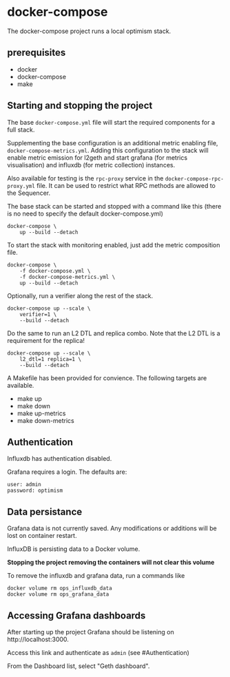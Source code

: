 # docker-compose

The docker-compose project runs a local optimism stack.

## prerequisites

- docker
- docker-compose
- make

## Starting and stopping the project

The base `docker-compose.yml` file will start the required components for a full stack.

Supplementing the base configuration is an additional metric enabling file, `docker-compose-metrics.yml`. Adding this configuration to the stack will enable metric emission for l2geth and start grafana (for metrics visualisation) and influxdb (for metric collection) instances.

Also available for testing is the `rpc-proxy` service in the `docker-compose-rpc-proxy.yml` file. It can be used to restrict what RPC methods are allowed to the Sequencer.

The base stack can be started and stopped with a command like this (there is no need to specify the default docker-compose.yml)
```
docker-compose \
    up --build --detach
```

To start the stack with monitoring enabled, just add the metric composition file.
```
docker-compose \
    -f docker-compose.yml \
    -f docker-compose-metrics.yml \
    up --build --detach
```

Optionally, run a verifier along the rest of the stack.
```
docker-compose up --scale \
    verifier=1 \
    --build --detach
```

Do the same to run an L2 DTL and replica combo. Note that the L2 DTL is a requirement for the replica!
```
docker-compose up --scale \
    l2_dtl=1 replica=1 \
    --build --detach
```


A Makefile has been provided for convience. The following targets are available.
- make up
- make down
- make up-metrics
- make down-metrics

## Authentication

Influxdb has authentication disabled.

Grafana requires a login. The defaults are:
```
user: admin
password: optimism
```

## Data persistance

Grafana data is not currently saved. Any modifications or additions will be lost on container restart.

InfluxDB is persisting data to a Docker volume.

**Stopping the project removing the containers will not clear this volume**

To remove the influxdb and grafana data, run a commands like
```
docker volume rm ops_influxdb_data
docker volume rm ops_grafana_data
```

## Accessing Grafana dashboards

After starting up the project Grafana should be listening on http://localhost:3000.

Access this link and authenticate as `admin` (see #Authentication)

From the Dashboard list, select "Geth dashboard".
